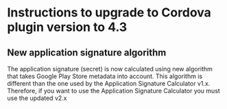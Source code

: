 # Instructions to upgrade to Cordova plugin version to 4.3

## New application signature algorithm

The application signature (secret) is now calculated using new algorithm that takes Google Play Store metadata into account. This algorithm is
different than the one used by the Application Signature Calculator v1.x. Therefore, if you want to use the Application Signature Calculator you must
use the updated v2.x

